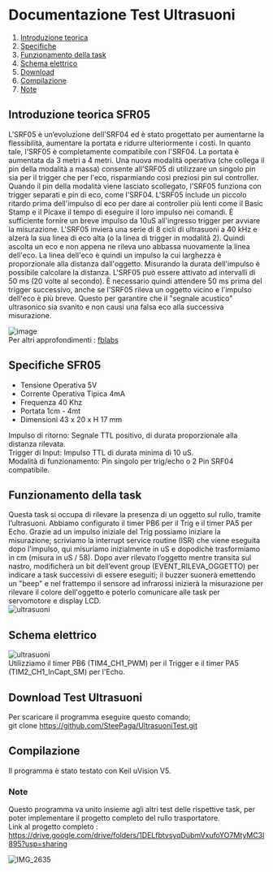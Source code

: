 Documentazione Test Ultrasuoni 
=========

1. [Introduzione teorica](#Introduzione-teorica-SFR05)
2. [Specifiche](#Specifiche-SFR05)
3. [Funzionamento della task](#Funzionamento-della-task)
4. [Schema elettrico](#Schema-elettrico)
5. [Download](#Download-Test-Ultrasuoni)
6. [Compilazione](#Compilazione)
7. [Note](#Note)

Introduzione teorica SFR05
---------------------

L'SRF05 è un’evoluzione dell'SRF04 ed è stato progettato per aumentarne la flessibilità, aumentare la portata e ridurre ulteriormente i costi. In quanto tale, l'SRF05 è completamente compatibile con l'SRF04. La portata è aumentata da 3 metri a 4 metri. Una nuova modalità operativa (che collega il pin della modalità a massa) consente all'SRF05 di utilizzare un singolo pin sia per il trigger che per l'eco, risparmiando così preziosi pin sul controller. Quando il pin della modalità viene lasciato scollegato, l'SRF05 funziona con trigger separati e pin di eco, come l'SRF04. L'SRF05 include un piccolo ritardo prima dell'impulso di eco per dare ai controller più lenti come il Basic Stamp e il Picaxe il tempo di eseguire il loro impulso nei comandi. È sufficiente fornire un breve impulso da 10uS all'ingresso trigger per avviare la misurazione. L'SRF05 invierà una serie di 8 cicli di ultrasuoni a 40 kHz e alzerà la sua linea di eco alta (o la linea di trigger in modalità 2). Quindi ascolta un eco e non appena ne rileva uno abbassa nuovamente la linea dell'eco. La linea dell'eco è quindi un impulso la cui larghezza è proporzionale alla distanza dall'oggetto. Misurando la durata dell'impulso è possibile calcolare la distanza. L'SRF05 può essere attivato ad intervalli di 50 ms (20 volte al secondo). È necessario quindi attendere 50 ms prima del trigger successivo, anche se l'SRF05 rileva un oggetto vicino e l'impulso dell'eco è più breve. Questo per garantire che il "segnale acustico" ultrasonico sia svanito e non causi una falsa eco alla successiva misurazione.

![image](https://user-images.githubusercontent.com/97526576/154640828-0f4533c5-5116-4888-8693-2733be6a6fb4.png) <br>
Per altri approfondimenti : [fblabs](https://docs.google.com/presentation/d/1ncb6Ci0HxQNQlsVwNXdWsPh6nSv_9QuoiDdvp6g8AaI/edit#slide=id.p)


Specifiche SFR05
---------------------

* Tensione Operativa           5V <br>
* Corrente Operativa Tipica    4mA <br>
* Frequenza                    40 Khz <br>
* Portata                      1cm - 4mt <br>
* Dimensioni                   43 x 20 x H 17 mm <br>

Impulso di ritorno: Segnale TTL positivo, di durata proporzionale alla distanza rilevata. <br>
Trigger di Input: Impulso TTL di durata minima di 10 uS. <br>
Modalità di funzionamento: Pin singolo per trig/echo o 2 Pin SRF04 compatibile. <br>


Funzionamento della task
---------------------

Questa task si occupa di rilevare la presenza di un oggetto sul rullo, tramite l’ultrasuoni. Abbiamo configurato il timer PB6 per il Trig e il timer PA5 per Echo. Grazie ad un impulso iniziale del Trig possiamo iniziare la misurazione; scriviamo la interrupt service routine (ISR) che viene eseguita dopo l’impulso, qui misuriamo inizialmente in uS e dopodichè trasformiamo in cm (misura in uS / 58). 
Dopo aver rilevato l’oggetto mentre transita sul nastro, modificherà un bit dell’event group (EVENT_RILEVA_OGGETTO) per indicare a task successivi di essere eseguiti; il buzzer suonerà emettendo un "beep" e nel frattempo il sensore ad infrarossi inizierà la misurazione per rilevare il colore dell'oggetto e poterlo comunicare alle task per servomotore e display LCD. <br>
![ultrasuoni](https://user-images.githubusercontent.com/97526576/155041009-ffcc8fe4-6552-45b0-a0a0-50336b2feb6c.png)


Schema elettrico
---------------------

![ultrasuoni](https://user-images.githubusercontent.com/97526576/154546792-01854a83-a27f-4cdd-9cee-2ec075bfbca7.PNG) <br>
Utilizziamo il timer PB6 (TIM4_CH1_PWM) per il Trigger e il timer PA5 (TIM2_CH1_InCapt_SM) per l'Echo.


Download Test Ultrasuoni
---------------------

Per scaricare il programma eseguire questo comando; <br>
git clone https://github.com/SteePaga/UltrasuoniTest.git

Compilazione
--------------------

Il programma è stato testato con Keil uVision V5.

### Note
Questo programma va unito insieme agli altri test delle rispettive task, per poter implementare il progetto completo del rullo trasportatore. <br>
Link al progetto completo : https://drive.google.com/drive/folders/1DELfbtvsyqDubmVxufoYO7MtyMC3l895?usp=sharing

![IMG_2635](https://user-images.githubusercontent.com/97526576/155039762-2a09c052-3a0a-4c58-9748-8a378ccf16a5.jpg)

